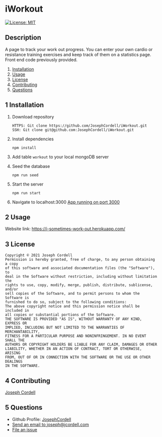 # iWorkout

[![License: MIT](https://img.shields.io/badge/License-MIT-yellow.svg)](https://opensource.org/licenses/MIT)

## Description
A page to track your work out progress. You can enter your own cardio or resistance training exercises and keep track of them on a statistics page. Front end code previously provided.

1. [Installation](#1-installation)
2. [Usage](#2-usage)
3. [License](#3-license)
4. [Contributing](#4-contributing)
6. [Questions](#5-questions)

## 1 Installation
1. Download repository
	```
	HTTPS: Git clone https://github.com/JosephCordell/iWorkout.git
    SSH: Git clone git@github.com:JosephCordell/iWorkout.git
	```

2. Install dependencies
	```
	npm install
	```

3. Add table `workout` to your local mongoDB server

4. Seed the database
    ```
    npm run seed
    ```

5. Start the server
    ```
    npm run start
    ```

6. Navigate to localhost:3000
    [App running on port 3000](http://localhost:3000)


## 2 Usage

Website link: https://i-sometimes-work-out.herokuapp.com/

## 3 License
    Copyright © 2021 Joseph Cordell
    Permission is hereby granted, free of charge, to any person obtaining a copy
    of this software and associated documentation files (the "Software"), to 
    deal in the Software without restriction, including without limitation the 
    rights to use, copy, modify, merge, publish, distribute, sublicense, and/or
    sell copies of the Software, and to permit persons to whom the Software is
    furnished to do so, subject to the following conditions:
    The above copyright notice and this permission notice shall be included in
    all copies or substantial portions of the Software.
    THE SOFTWARE IS PROVIDED "AS IS", WITHOUT WARRANTY OF ANY KIND, EXPRESS OR
    IMPLIED, INCLUDING BUT NOT LIMITED TO THE WARRANTIES OF MERCHANTABILITY,
    FITNESS FOR A PARTICULAR PURPOSE AND NONINFRINGEMENT. IN NO EVENT SHALL THE
    AUTHORS OR COPYRIGHT HOLDERS BE LIABLE FOR ANY CLAIM, DAMAGES OR OTHER
    LIABILITY, WHETHER IN AN ACTION OF CONTRACT, TORT OR OTHERWISE, ARISING
    FROM, OUT OF OR IN CONNECTION WITH THE SOFTWARE OR THE USE OR OTHER DEALINGS
    IN THE SOFTWARE.

## 4 Contributing
[Joseph Cordell](github.com/josephcordell)

## 5 Questions 
- Github Profile: [JosephCordell](github.com/josephcordell)
- [Send an email to joseph@jcordell.com](mailto:joseph@jcordell.com)
- [File an issue](github.com/josephcordell/bloggyblog/issues)
